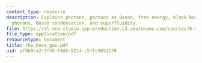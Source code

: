```yaml
---
content_type: resource
description: Explains photons, photons as Boson, free energy, black body radiation,
  phonons, Boson condensation, and superfluidity.
file: https://ol-ocw-studio-app-production.s3.amazonaws.com/courses/8-08-statistical-physics-ii-spring-2005/af9b9ca23f35f9d59214c5ffc9651170_the_bose_gas.pdf
file_type: application/pdf
resourcetype: Document
title: the_bose_gas.pdf
uid: af9b9ca2-3f35-f9d5-9214-c5ffc9651170
---
```

